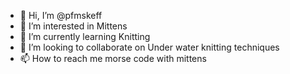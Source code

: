 - 👋 Hi, I’m @pfmskeff
- 👀 I’m interested in Mittens
- 🌱 I’m currently learning Knitting
- 💞️ I’m looking to collaborate on Under water knitting techniques
- 📫 How to reach me morse code with mittens

<!---
pfmskeff/pfmskeff is a ✨ special ✨ repository because its `README.md` (this file) appears on your GitHub profile.
You can click the Preview link to take a look at your changes.
--->
